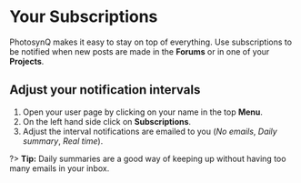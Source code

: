 # Your Subscriptions

PhotosynQ makes it easy to stay on top of everything. Use subscriptions to be notified when new posts are made in the **Forums** or in one of your **Projects**.

## Adjust your notification intervals

1. Open your user page by clicking on your name in the top **Menu**.
2. On the left hand side click on **Subscriptions**.
3. Adjust the interval notifications are emailed to you (*No emails*, *Daily summary*, *Real time*).

?> **Tip:** Daily summaries are a good way of keeping up without having too many emails in your inbox.
